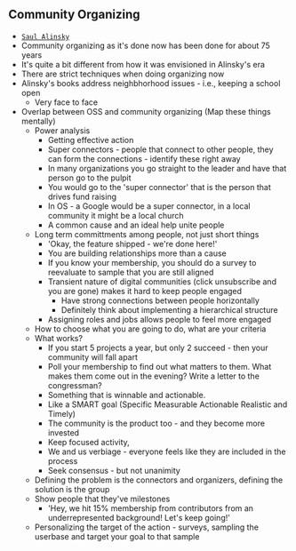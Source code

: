 ## Community Organizing 
* [`Saul Alinsky`](https://en.wikipedia.org/wiki/Saul_Alinsky)
* Community organizing as it's done now has been done for about 75 years
* It's quite a bit different from how it was envisioned in Alinsky's era
* There are strict techniques when doing organizing now
* Alinsky's books address neighbhorhood issues - i.e., keeping a school open
    * Very face to face
* Overlap between OSS and community organizing
    (Map these things mentally)
    * Power analysis
        * Getting effective action
        * Super connectors - people that connect to other people, they can form the connections - identify these right away
        * In many organizations you go straight to the leader and have that person go to the pulpit
        * You would go to the 'super connector' that is the person that drives fund raising
        * In OS - a Google would be a super connector, in a local community it might be a local church
        * A common cause and an ideal help unite people
    * Long term committments among people, not just short things
        * 'Okay, the feature shipped - we're done here!'
        * You are building relationships more than a cause
        * If you know your membership, you should do a survey to reevaluate to sample that you are still aligned
        * Transient nature of digital communities (click unsubscribe and you are gone) makes it hard to keep people engaged
            * Have strong connections between people horizontally
            * Definitely think about implementing a hierarchical structure
        * Assigning roles and jobs allows people to feel more engaged
    * How to choose what you are going to do, what are your criteria
    * What works?
        * If you start 5 projects a year, but only 2 succeed - then your community will fall apart
        * Poll your membership to find out what matters to them. What makes them come out in the evening? Write a letter to the congressman?
        * Something that is winnable and actionable. 
        * Like a SMART goal (Specific Measurable Actionable Realistic and Timely)
        * The community is the product too - and they become more invested
        * Keep focused activity, 
        * We and us verbiage - everyone feels like they are included in the process
        * Seek consensus - but not unanimity
    * Defining the problem is the connectors and organizers, defining the solution is the group
    * Show people that they've milestones
        * 'Hey, we hit 15% membership from contributors from an underrepresented background! Let's keep going!'
    * Personalizing the target of the action - surveys, sampling the userbase and target your goal to that sample
